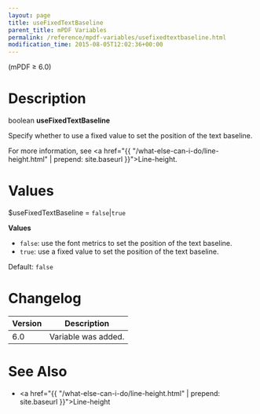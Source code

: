 ```yaml
---
layout: page
title: useFixedTextBaseline
parent_title: mPDF Variables
permalink: /reference/mpdf-variables/usefixedtextbaseline.html
modification_time: 2015-08-05T12:02:36+00:00
---
```


(mPDF &ge; 6.0)

# Description

boolean **useFixedTextBaseline**

Specify whether to use a fixed value to set the position of the text baseline.

For more information, see <a href="{{ "/what-else-can-i-do/line-height.html" | prepend: site.baseurl }}">Line-height</a>.

# Values

<span class="parameter">$useFixedTextBaseline</span> = `false`\|`true`

**Values**

* `false`: use the font metrics to set the position of the text baseline.
* `true`: use a fixed value to set the position of the text baseline.

Default: `false`

# Changelog

<table class="table">
<thead>
<tr>
  <th>Version</th>
  <th>Description</th>
</tr>
</thead>
<tbody>
<tr>
  <td>6.0</td>
  <td>Variable was added.</td>
</tr>
</tbody>
</table>

# See Also

* <a href="{{ "/what-else-can-i-do/line-height.html" | prepend: site.baseurl }}">Line-height</a>

